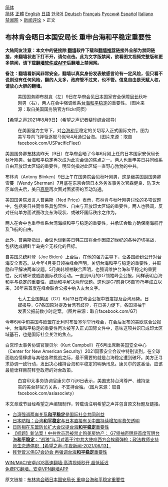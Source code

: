  <!-- 面包屑导航 --> <div class="breadcrumb"><!-- GTranslate: https://gtranslate.io/ -->  <div class="switcher notranslate">  <div class="selected">  <a href="#" onclick="return false;"> 简体</a>  </div>  <div class="option">  <a href="https://www.bannedbook.org" onclick="doGTranslate('zh-CN|zh-CN');jQuery('div.switcher div.selected a').html(jQuery(this).html());return false;" title="简体中文" class="nturl selected"> 简体</a>  <a href="https://www.bannedbook.org/zh-tw/" onclick="doGTranslate('zh-CN|zh-TW');jQuery('div.switcher div.selected a').html(jQuery(this).html());return false;" title="繁體中文" class="nturl"> 正體</a>  <a href="https://www.bannedbook.org/en/" onclick="doGTranslate('zh-CN|en');jQuery('div.switcher div.selected a').html(jQuery(this).html());return false;" title="English" class="nturl"> English</a>  <a href="https://www.bannedbook.org/ja/" onclick="doGTranslate('zh-CN|ja');jQuery('div.switcher div.selected a').html(jQuery(this).html());return false;" title="日本語" class="nturl"> 日語</a>  <a href="https://www.bannedbook.org/ko/" onclick="doGTranslate('zh-CN|ko');jQuery('div.switcher div.selected a').html(jQuery(this).html());return false;" title="한국어" class="nturl"> 한국어</a>  <a href="https://www.bannedbook.org/de/" onclick="doGTranslate('zh-CN|de');jQuery('div.switcher div.selected a').html(jQuery(this).html());return false;" title="Deutsch" class="nturl"> Deutsch</a>  <a href="https://www.bannedbook.org/fr/" onclick="doGTranslate('zh-CN|fr');jQuery('div.switcher div.selected a').html(jQuery(this).html());return false;" title="Français" class="nturl"> Français</a>  <a href="https://www.bannedbook.org/ru/" onclick="doGTranslate('zh-CN|ru');jQuery('div.switcher div.selected a').html(jQuery(this).html());return false;" title="Русский" class="nturl"> Русский</a>  <a href="https://www.bannedbook.org/es/" onclick="doGTranslate('zh-CN|es');jQuery('div.switcher div.selected a').html(jQuery(this).html());return false;" title="Español" class="nturl"> Español</a>  <a href="https://www.bannedbook.org/it/" onclick="doGTranslate('zh-CN|it');jQuery('div.switcher div.selected a').html(jQuery(this).html());return false;" title="Italiano" class="nturl"> Italiano</a>  </div>  </div>      <div class='breadcrumb-sub'><!-- Breadcrumb NavXT 6.3.0 --> <a href="https://www.bannedbook.org/" class="home">禁闻网</a> &gt; <a href="https://www.bannedbook.org/bnews/comments/" class="category">新闻评论</a> &gt; 正文</div></div><h2>布林肯会晤日本国安局长 重申台海和平稳定重要性</h2> <p class="notice"><b>大陆网友注意：本文中的链接除 <a href="https://github.com/bannedbook/fanqiang" >翻墙</a>软件下载和<a href="https://github.com/killgcd/justmysocks/blob/master/README.md">翻墙推荐</a>链接外全部为禁网链接，未翻墙状态下打不开，请勿点击。此为文字版禁闻，欲看图文视频完整版和更多禁闻，请下载<a href="https://github.com/bannedbook/fanqiang">翻墙软件或APP</a>后翻墙上禁闻网。</p><p>备注：翻墙看新闻非常安全，翻墙以真实身份发表敏感言论有一定风险，但只看不说则没有任何风险，翻的人太多，政府管不过来，也不管。信息自由是天赋人权，请放心大胆的翻墙。</b></p>  <div class="entry"> <figure><figcaption>美国国务卿布<a href="https://www.bannedbook.org/bnews/tag/%e6%9e%97%e8%82%af/" class="st_tag internal_tag" rel="tag" title="标签 林肯 下的日志">林肯</a>（左）9日在华府会见<a href="https://www.bannedbook.org/bnews/tag/%e6%97%a5%e6%9c%ac/" class="st_tag internal_tag" rel="tag" title="标签 日本 下的日志">日本</a>国家安全保障<a href="https://www.bannedbook.org/bnews/tag/%E5%B1%80%E9%95%BF/" class="st_tag internal_tag" rel="tag" title="标签 局长 下的日志">局长</a>秋叶刚男（右），两人在会中强调维系<a href="https://www.bannedbook.org/bnews/tag/%E5%8F%B0%E6%B5%B7/" class="st_tag internal_tag" rel="tag" title="标签 台海 下的日志">台海</a><a href="https://www.bannedbook.org/bnews/tag/%e5%92%8c%e5%b9%b3%e7%a8%b3%e5%ae%9a/" class="st_tag internal_tag" rel="tag" title="标签 和平稳定 下的日志">和平稳定</a>的重要性。（图片来源：取自美国国务院官方flickr网页）</figcaption></figure> <p>【<span class='wp_keywordlink_affiliate'><a href="https://www.soundofhope.org" title="希望之声" target="_blank">希望之声</a></span>2021年8月9日】（希望之声记者斐珍综合报导）</p> <figure><figcaption>在美国强力主导下，对<a href="https://www.bannedbook.org/bnews/tag/%E5%8F%B0%E6%B5%B7%E5%92%8C%E5%B9%B3/" class="st_tag internal_tag" rel="tag" title="标签 台海和平 下的日志">台海和平</a>稳定的关切写入正式国际文件。图为美军导向飞弹驱逐舰马侃号4月通过台海。（图片来源：取自facebook.com/USPacificFleet）</figcaption></figure> <p>美国国务卿<a href="https://www.bannedbook.org/bnews/tag/%e5%b8%83%e6%9e%97%e8%82%af/" class="st_tag internal_tag" rel="tag" title="标签 布林肯 下的日志">布林肯</a>昨天（9日）在华府会晤了今年6月刚上任的日本国家安保局长秋叶刚男。台海和平稳定再次成为此次会谈的焦点之一。两人也重申美日共同维系自由开放印太区域的重要性，明显剑指对此区域一直野心勃勃的中共。</p> <p>布林肯（Antony Blinken）9日上午在国务院会见秋叶刚男，这是继美国副国务卿雪蔓（Wendy Sherman）7月底在东京会晤日本外务省事务次官森健良、防卫大臣岸信夫后，美日<span class='wp_keywordlink_affiliate'><a href="https://www.bannedbook.org/bnews/ccpdope/" title="中共高层内幕" target="_blank">高层</a></span>再次面对面紧密的互动沟通。</p>  <p>美国国务院发言人普莱斯（Ned Price）表示，布林肯与秋叶刚男讨论的多项议题中，包括美日共同维系具包容性、自由与开放印太区域的重要性。两人也强调，反对任何单方面试图改变东海现状、或破坏国际秩序之作为。</p> <p>两人在会中也重申维系台湾海峡和平与稳定的重要性，并承诺会致力确保南海航行及飞航的自由。</p> <p>此外，普莱斯指出，会议也谈到美日韩三国将合作因应21世纪的各种迫切挑战，包括达成朝鲜半岛完全无核化的目标。</p>  <p>自美国总统拜登（Joe Biden）上台后，在他的强力主导下，让各国纷纷公开对台海安全表态。从今年4月美日领袖峰会声明，关切台海和平与稳定的重要性，并鼓励和平解决两岸议题。5月美韩领袖联合声明，也强调维护台海和平稳定的重要性，反对破坏或威胁国际秩序活动。一直到6月的G7领袖峰会公报，同样表明台海和平与稳定的重要性，鼓励和平解决两岸议题。这也是G7前身G6自1975年成立以来，36年来首度在峰会联合公报中纳入友台文字。</p> <figure><figcaption>七大工业国集团（G7）6月13日在峰会公报中首度提及台湾局势。日媒报导，G7各国原对提及台湾有歧异，在日美力促下，各国领袖于发表公报前数小时定案。（图片来源：取自facebook.com/G7）</figcaption></figure> <p>今年6月中旬美国与欧盟在比利时布鲁塞尔举行峰会，在会后发布的美欧联合公报中，台海和平稳定的重要性再次被写入正式国际文件中，意味这项共识已成印太区域基石，也是国际社会关注的焦点。</p> <p>白宫印太事务协调官康贝尔（Kurt Campbell）在6月出席新美<a href="https://www.bannedbook.org/bnews/tag/%E5%9B%BD%E5%AE%89/" class="st_tag internal_tag" rel="tag" title="标签 国安 下的日志">国安</a>全中心（Center for New American Security）2021国家安全会议中特别谈到，在全球面临疫情肆虐与其他各种挑战之际，最不需要的就是台海稳定遭到破坏。美方正寻求协调一致行动，发出决心维持台海和平稳定的明确讯息。康贝尔的这番话，应该最能诠释目前拜登政府的对台政策。</p>  <figure><figcaption>白宫印太事务协调官康贝尔7月6日表示，美国支持台湾尊严、维持坚实的美台非官方关系，不支持台独。（图片来源：取自facebook.com/asiasociety）</figcaption></figure> <p>本文章或节目经希望之声编辑制作，转载请注明希望之声并包含原文标题及链接。 </p> <ul class='op-related-articles' title='相关阅读'> <li><a href='https://www.bannedbook.org/bnews/headline/20210805/1600904.html' target='_blank'>台湾强调两岸关系<b>和平稳定</b>是国际社会共同利益</a></li> <li><a href='https://www.bannedbook.org/bnews/baitai/20210626/1575013.html' target='_blank'>日本防相：台湾<b>和平稳定</b>与日本直接有关中国持续增加军费欠透明</a></li> <li><a href='https://www.bannedbook.org/bnews/worldnews/20210616/1568136.html' target='_blank'>日防相在东盟防长扩大会议提台海<b>和平稳定</b>重要性</a></li> <li><a href='https://www.bannedbook.org/bnews/comments/20210614/1566388.html' target='_blank'>【标题】新法案！中共党员恐被禁止购美房地产； G7领袖声明将首度写明台海<b>和平稳定</b>；“战狼”与习对着干?中共大使呛西方会挨霰弹枪；政法教师支持师生恋遭停职 【希望之声-午夜新闻-2021/06/13】</a></li> <li><a href='https://www.bannedbook.org/bnews/comments/20210613/1566015.html' target='_blank'>拜登菅义伟G7会边会 再强调台海<b>和平稳定</b>重要性</a></li> </ul> <p class="texttj"> <a href="https://github.com/bannedbook/fanqiang/wiki/V2ray%E6%9C%BA%E5%9C%BA" target="_blank">WIN/MAC/安卓/iOS高速翻墙:高清视频秒开,超低延迟</a><br/> <a href="https://github.com/bannedbook/fanqiang/wiki/%E7%A6%81%E9%97%BB%E7%BD%91%E5%AE%89%E5%8D%93%E7%BF%BB%E5%A2%99%E6%96%B0%E9%97%BBAPP" target="_blank">免费PC翻墙、安卓VPN翻墙APP</a></p><p>原文链接：<a class="src_link"  href="https://www.soundofhope.org/post/533873" target="_blank">布林肯会晤日本国安局长 重申台海和平稳定重要性</a></p> <a name='sharetosocial'></a>  <div style="margin-bottom:5px;padding-bottom:5px;clear:both"> <div id="archive-pix-1" class="banner-ads"> <!-- AuctionX Display platform tag START --> <div id="26318x728x90x621x_ADSLOT2" clicktrack="%%CLICK_URL_ESC%%"></div> <!-- AuctionX Display platform tag END --> </div> <div id="archive-pix-2" class="banner-ads"> <!-- AuctionX Display platform tag START --> <div id="26315x300x250x621x_ADSLOT2" clicktrack="%%CLICK_URL_ESC%%"></div> <!-- AuctionX Display platform tag END --> </div> </div>  <div id="archive-pix-1" class="banner-ads"> <!-- AuctionX Display platform tag START --> <div id="26318x728x90x621x_ADSLOT3" clicktrack="%%CLICK_URL_ESC%%"></div> <!-- AuctionX Display platform tag END --> </div> </div><!--END ENTRY--> 